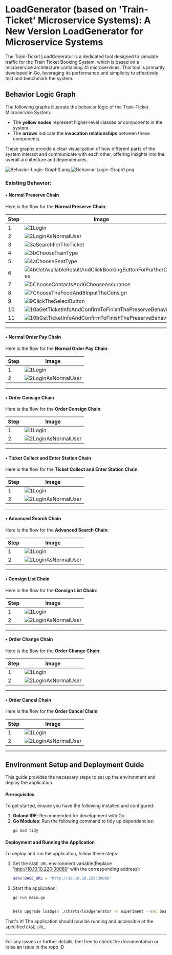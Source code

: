 

# LoadGenerator (based on 'Train-Ticket' Microservice Systems): A New Version LoadGenerator for Microservice Systems
The Train-Ticket LoadGenerator is a dedicated tool designed to simulate traffic for the Train Ticket Booking System, which is based on a microservice architecture containing 41 microservices. This tool is primarily developed in Go, leveraging its performance and simplicity to effectively test and benchmark the system.

## Behavior Logic Graph
The following graphs illustrate the behavior logic of the Train-Ticket Microservice System.

- The **yellow nodes** represent higher-level classes or components in the system.
- The **arrows** indicate the **invocation relationships** between these components.

These graphs provide a clear visualization of how different parts of the system interact and communicate with each other, offering insights into the overall architecture and dependencies.

![Behavior-Logic-Graph0.png](assest/images/Behavior-Logic-Graph0.png)
![Behavior-Logic-Graph1.png](assest/images/Behavior-Logic-Graph1.png)

### Existing Behavior:

#### • Normal Preserve Chain
Here is the flow for the **Normal Preserve Chain**:

| Step | Image                                                                                     |
|------|-------------------------------------------------------------------------------------------|
| 1    | ![1Login](assest/images/1Login.jpg)                                                      |
| 2    | ![2LoginAsNormalUser](assest/images/2LoginAsNormalUser.jpg)                              |
| 3    | ![3aSearchForTheTicket](assest/images/3aSearchForTheTicket.jpg)                          |
| 4    | ![3bChooseTrainType](assest/images/3bChooseTrainType.jpg)                                |
| 5    | ![4aChooseSeatType](assest/images/4aChooseSeatType.jpg)                                  |
| 6    | ![4bGetAvailableResultAndClickBookingButtonForFurtherChoices](assest/images/4bGetAvaliableResultAndClickBookingButtonForFurtherChoices.jpg) |
| 7    | ![5ChooseContactsAnd6ChooseAssurance](assest/images/5ChooseContactsAnd6ChooseAssurance.jpg) |
| 8    | ![7ChooseTheFoodAnd8InputTheConsign](assest/images/7ChooseTheFoodAnd8InputTheConsign.jpg) |
| 9    | ![9ClickTheSelectButton](assest/images/9ClickTheSelectBotton.jpg)                        |
| 10   | ![10aGetTicketInfoAndConfirmToFinishThePreserveBehavior0](assest/images/10aGetTicketInfoAndConfirmToFinishThePreserveBehavior0.jpg) |
| 11   | ![10bGetTicketInfoAndConfirmToFinishThePreserveBehavior1](assest/images/10bGetTicketInfoAndConfirmToFinishThePreserveBehavior1.jpg) |

---

#### • Normal Order Pay Chain
Here is the flow for the **Normal Order Pay Chain**:

| Step | Image                                                                                     |
|------|-------------------------------------------------------------------------------------------|
| 1    | ![1Login](assest/images/1Login.jpg)                                                      |
| 2    | ![2LoginAsNormalUser](assest/images/2LoginAsNormalUser.jpg)                              |

---

#### • Order Consign Chain
Here is the flow for the **Order Consign Chain**:

| Step | Image                                                                                     |
|------|-------------------------------------------------------------------------------------------|
| 1    | ![1Login](assest/images/1Login.jpg)                                                      |
| 2    | ![2LoginAsNormalUser](assest/images/2LoginAsNormalUser.jpg)                              |
---

#### • Ticket Collect and Enter Station Chain
Here is the flow for the **Ticket Collect and Enter Station Chain**:

| Step | Image                                                                                     |
|------|-------------------------------------------------------------------------------------------|
| 1    | ![1Login](assest/images/1Login.jpg)                                                      |
| 2    | ![2LoginAsNormalUser](assest/images/2LoginAsNormalUser.jpg)                              |

---

#### • Advanced Search Chain
Here is the flow for the **Advanced Search Chain**:

| Step | Image                                                                                     |
|------|-------------------------------------------------------------------------------------------|
| 1    | ![1Login](assest/images/1Login.jpg)                                                      |
| 2    | ![2LoginAsNormalUser](assest/images/2LoginAsNormalUser.jpg)                              |

---

#### • Consign List Chain
Here is the flow for the **Consign List Chain**:

| Step | Image                                                                                     |
|------|-------------------------------------------------------------------------------------------|
| 1    | ![1Login](assest/images/1Login.jpg)                                                      |
| 2    | ![2LoginAsNormalUser](assest/images/2LoginAsNormalUser.jpg)                              |

---

#### • Order Change Chain
Here is the flow for the **Order Change Chain**:

| Step | Image                                                                                     |
|------|-------------------------------------------------------------------------------------------|
| 1    | ![1Login](assest/images/1Login.jpg)                                                      |
| 2    | ![2LoginAsNormalUser](assest/images/2LoginAsNormalUser.jpg)                              |

---

#### • Order Cancel Chain
Here is the flow for the **Order Cancel Chain**:

| Step | Image                                                                                     |
|------|-------------------------------------------------------------------------------------------|
| 1    | ![1Login](assest/images/1Login.jpg)                                                      |
| 2    | ![2LoginAsNormalUser](assest/images/2LoginAsNormalUser.jpg)                              |

---

## Environment Setup and Deployment Guide
This guide provides the necessary steps to set up the environment and deploy the application.
#### Prerequisites
To get started, ensure you have the following installed and configured:
1. **Goland IDE**: Recommended for development with Go.
2. **Go Modules**: Run the following command to tidy up dependencies:
   ```bash
   go mod tidy
   ```
#### Deployment and Running the Application
To deploy and run the application, follow these steps:
1. Set the `BASE_URL` environment variable(Replace 'http://10.10.10.220:30080' with the corresponding address):
   ```powershell
   $env:BASE_URL = "http://10.10.10.220:30080"
   ```
2. Start the application:
   ```bash
   go run main.go


   helm upgrade loadgen ./charts/loadgenerator -n experiment --set baseURL=http://10.10.10.220:30081 --set config.threads=1
   ```
That's it! The application should now be running and accessible at the specified `BASE_URL`.


---

For any issues or further details, feel free to check the documentation or raise an issue in the repo :D

